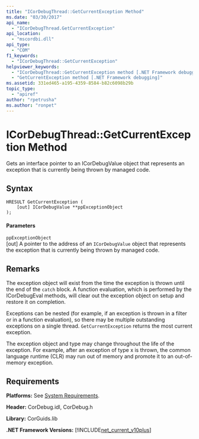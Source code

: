 ```yaml
---
title: "ICorDebugThread::GetCurrentException Method"
ms.date: "03/30/2017"
api_name: 
  - "ICorDebugThread.GetCurrentException"
api_location: 
  - "mscordbi.dll"
api_type: 
  - "COM"
f1_keywords: 
  - "ICorDebugThread::GetCurrentException"
helpviewer_keywords: 
  - "ICorDebugThread::GetCurrentException method [.NET Framework debugging]"
  - "GetCurrentException method [.NET Framework debugging]"
ms.assetid: 331ed465-a195-4359-8584-b82c6098b29b
topic_type: 
  - "apiref"
author: "rpetrusha"
ms.author: "ronpet"
---
```

# ICorDebugThread::GetCurrentException Method
Gets an interface pointer to an ICorDebugValue object that represents an exception that is currently being thrown by managed code.  
  
## Syntax  
  
```  
HRESULT GetCurrentException (  
    [out] ICorDebugValue **ppExceptionObject  
);  
```  
  
#### Parameters  
 `ppExceptionObject`  
 [out] A pointer to the address of an `ICorDebugValue` object that represents the exception that is currently being thrown by managed code.  
  
## Remarks  
 The exception object will exist from the time the exception is thrown until the end of the `catch` block. A function evaluation, which is performed by the ICorDebugEval methods, will clear out the exception object on setup and restore it on completion.  
  
 Exceptions can be nested (for example, if an exception is thrown in a filter or in a function evaluation), so there may be multiple outstanding exceptions on a single thread. `GetCurrentException` returns the most current exception.  
  
 The exception object and type may change throughout the life of the exception. For example, after an exception of type x is thrown, the common language runtime (CLR) may run out of memory and promote it to an out-of-memory exception.  
  
## Requirements  
 **Platforms:** See [System Requirements](../../../../docs/framework/get-started/system-requirements.md).  
  
 **Header:** CorDebug.idl, CorDebug.h  
  
 **Library:** CorGuids.lib  
  
 **.NET Framework Versions:** [!INCLUDE[net_current_v10plus](../../../../includes/net-current-v10plus-md.md)]
